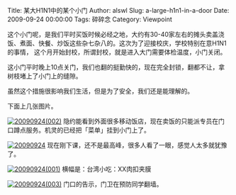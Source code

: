 Title: 某大H1N1中的某个小门
Author: alswl
Slug: a-large-h1n1-in-a-door
Date: 2009-09-24 00:00:00
Tags: 碎碎念
Category: Viewpoint

这个小门呢，是我们平时买饭时候必经之地，大约有30-40家左右的摊头卖盖浇饭、煮面、快餐、炒饭这些杂七杂八的。这次为了迎接校庆，学校特别在意H1N1的事情，
这个月开始封校，所谓封校，就是进入大门需要体检温度，小门关闭。

这小门平时晚上10点关门，我们也翻的挺勤快的，现在完全封锁，翻都不让，拿树枝堵上了小门上的缝隙。

虽然这个措施很影响我们生活，但是为了安全，我们还是能理解的。

下面上几张图片。

[![20090924(002)](https://4ocf5n.dijingchao.com/upload_dropbox/200909/20090924002.jpg)](https://4ocf5n.dijingchao.com/upload_dropbox/200909/20090924002.jpg)
隐约能看到外面很多移动饭店，现在卖饭的只能派专员在门口蹲点服务。机灵的已经把「菜单」挂到小门上了。

[![20090924](https://4ocf5n.dijingchao.com/upload_dropbox/200909/20090924.jpg)](https://4ocf5n.dijingchao.com/upload_dropbox/200909/20090924.jpg)
现在刚下课，还不是最高峰，很多人看了一眼，感觉人太多就犹豫了。

[![20090924(001)](https://4ocf5n.dijingchao.com/upload_dropbox/200909/20090924001.jpg)](https://4ocf5n.dijingchao.com/upload_dropbox/200909/20090924001.jpg) 横幅是：台湾小吃：XX肉扣夹膜

[![20090924(003)](https://4ocf5n.dijingchao.com/upload_dropbox/200909/20090924003.jpg)](https://4ocf5n.dijingchao.com/upload_dropbox/200909/20090924003.jpg) 门口的告示，门卫在预防同学翻墙。

